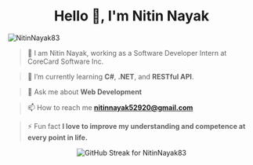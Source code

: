 <h1 align="center">Hello 👋, I'm Nitin Nayak</h1>

<p align="left">
  <img src="https://komarev.com/ghpvc/?username=NitinNayak83&label=Profile%20views&color=0e75b6&style=flat" alt="NitinNayak83" />
</p>

> 👀 I am Nitin Nayak, working as a Software Developer Intern at CoreCard Software Inc.

> 🌱 I’m currently learning **C#**, **.NET**, and **RESTful API**.

> 💬 Ask me about **Web Development**

> 📫 How to reach me **nitinnayak52920@gmail.com**

> ⚡ Fun fact **I love to improve my understanding and competence at every point in life.**

<p align="center">
  <img src="https://github-readme-streak-stats.herokuapp.com/?user=NitinNayak83" alt="GitHub Streak for NitinNayak83" />
</p>

